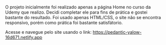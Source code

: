 O projeto inicialmente foi realizado apenas a página Home no curso da Udemy que realizo. Decidi completar ele para fins de prática e gostei bastante do resultado. Foi usado apenas HTML/CSS, o site não se encontra responsivo, porém como prática foi bastante satisfátorio.

Acesse e navegue pelo site usando o link: 
https://pedantic-yalow-16d671.netlify.app